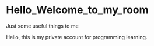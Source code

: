 # Hello_Welcome_to_my_room
Just some useful things to me

Hello, this is my private account for programming learning.
